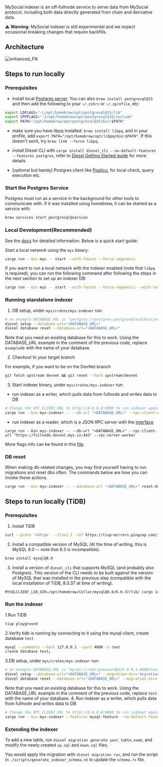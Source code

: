 MySocial indexer is an off-fullnode service to serve data from MySocial protocol, including both data directly generated from chain and derivative data.

&#9888; **Warning:** MySocial indexer is still experimental and we expect occasional breaking changes that require backfills.

## Architecture
![enhanced_FN](https://user-images.githubusercontent.com/106119108/221022505-a1d873c6-60e2-45f1-b2aa-e50192c4dfbb.png)

## Steps to run locally
### Prerequisites
- install local [Postgres server](https://www.postgresql.org/download/). You can also `brew install postgresql@15` and then add the following to your `~/.zshrc` or `~/.zprofile`, etc:
```sh
export LDFLAGS="-L/opt/homebrew/opt/postgresql@15/lib"
export CPPFLAGS="-I/opt/homebrew/opt/postgresql@15/include"
export PATH="/opt/homebrew/opt/postgresql@15/bin:$PATH"
```
- make sure you have libpq installed: `brew install libpq`, and in your profile, add `export PATH="/opt/homebrew/opt/libpq/bin:$PATH"`. If this doesn't work, try `brew link --force libpq`.

- install Diesel CLI with `cargo install diesel_cli --no-default-features --features postgres`, refer to [Diesel Getting Started guide](https://diesel.rs/guides/getting-started) for more details
- [optional but handy] Postgres client like [Postico](https://eggerapps.at/postico2/), for local check, query execution etc.

### Start the Postgres Service

Postgres must run as a service in the background for other tools to communicate with.  If it was installed using homebrew, it can be started as a service with:

``` sh
brew services start postgresql@version
```

### Local Development(Recommended)

See the [docs](https://docs.mys.io/guides/developer/getting-started/local-network) for detailed information. Below is a quick start guide:

Start a local network using the `mys` binary:
```sh
cargo run --bin mys -- start --with-faucet --force-regenesis
```

If you want to run a local network with the indexer enabled (note that `libpq` is required), you can run the following command after following the steps in the next section to set up an indexer DB:
```sh
cargo run --bin mys -- start --with-faucet --force-regenesis --with-indexer --pg-port 5432 --pg-db-name mys_indexer_v2
```

### Running standalone indexer
1. DB setup, under `mys/crates/mys-indexer` run:
```sh
# an example DATABASE_URL is "postgres://postgres:postgres@localhost/exampledb"
diesel setup --database-url="<DATABASE_URL>"
diesel database reset --database-url="<DATABASE_URL>"
```
Note that you need an existing database for this to work. Using the DATABASE_URL example in the comment of the previous code, replace `exampledb` with the name of your database.

2. Checkout to your target branch

For example, if you want to be on the DevNet branch
```sh
git fetch upstream devnet && git reset --hard upstream/devnet
```
3. Start indexer binary, under `mys/crates/mys-indexer` run:
- run indexer as a writer, which pulls data from fullnode and writes data to DB
```sh
# Change the RPC_CLIENT_URL to http://0.0.0.0:9000 to run indexer against local validator & fullnode
cargo run --bin mys-indexer -- --db-url "<DATABASE_URL>" --rpc-client-url "https://fullnode.devnet.mys.io:443" --fullnode-sync-worker --reset-db
```
- run indexer as a reader, which is a JSON RPC server with the [interface](https://docs.mys.io/mys-api-ref#mysx_getallbalances)
```
cargo run --bin mys-indexer -- --db-url "<DATABASE_URL>" --rpc-client-url "https://fullnode.devnet.mys.io:443" --rpc-server-worker
```
More flags info can be found in this [file](src/main.rs#L41).

### DB reset
When making db-related changes, you may find yourself having to run migrations and reset dbs often. The commands below are how you can invoke these actions.
```sh
cargo run --bin mys-indexer -- --database-url "<DATABASE_URL>" reset-database --force
```

## Steps to run locally (TiDB)

### Prerequisites

1. Install TiDB

``` sh
curl --proto '=https' --tlsv1.2 -sSf https://tiup-mirrors.pingcap.com/install.sh | sh
```

2. Install a compatible version of MySQL (At the time of writing, this is MySQL 8.0 -- note that 8.3 is incompatible).

``` sh
brew install mysql@8.0
```

3. Install a version of `diesel_cli` that supports MySQL (and probably also Postgres). This version of the CLI needs to be built against the version of MySQL that was installed in the previous step (compatible with the local installation of TiDB, 8.0.37 at time of writing).

``` sh
MYSQLCLIENT_LIB_DIR=/opt/homebrew/Cellar/mysql@8.0/8.0.37/lib/ cargo install diesel_cli --no-default-features --features postgres --features mysql --force
```

### Run the indexer

1.Run TiDB

```sh
tiup playground
```

2.Verify tidb is running by connecting to it using the mysql client, create database `test`

```sh
mysql --comments --host 127.0.0.1 --port 4000 -u root
create database test;
```

3.DB setup, under `mys/crates/mys-indexer` run:

```sh
# an example DATABASE_URL is "mysql://root:password@127.0.0.1:4000/test"
diesel setup --database-url="<DATABASE_URL>" --migration-dir='migrations/mysql'
diesel database reset --database-url="<DATABASE_URL>" --migration-dir='migrations/mysql'
```

Note that you need an existing database for this to work. Using the DATABASE_URL example in the comment of the previous code, replace `test` with the name of your database.
4. Run indexer as a writer, which pulls data from fullnode and writes data to DB

```sh
# Change the RPC_CLIENT_URL to http://0.0.0.0:9000 to run indexer against local validator & fullnode
cargo run --bin mys-indexer --features mysql-feature --no-default-features -- --db-url "<DATABASE_URL>" --rpc-client-url "https://fullnode.devnet.mys.io:443" --fullnode-sync-worker --reset-db
```

### Extending the indexer

To add a new table, run `diesel migration generate your_table_name`, and modify the newly created `up.sql` and `down.sql` files.

You would apply the migration with `diesel migration run`, and run the script in `./scripts/generate_indexer_schema.sh` to update the `schema.rs` file.
